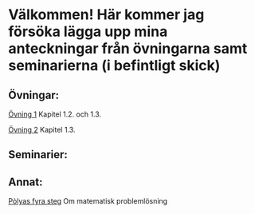 # Välkommen! Här kommer jag försöka lägga upp mina anteckningar från övningarna samt seminarierna (i befintligt skick)
## Övningar:
<a href="https://github.com/jonascon/jonascon.github.io/blob/master/%C3%96vning%201.pdf">Övning 1</a>  Kapitel 1.2. och 1.3.

<a href="https://github.com/jonascon/jonascon.github.io/blob/master/%C3%96vning%202.pdf">Övning 2</a>  Kapitel 1.3.
## Seminarier: 

## Annat:
 
<a href="https://github.com/jonascon/jonascon.github.io/blob/master/Polya.pdf">Pòlyas fyra steg</a>  Om matematisk problemlösning
